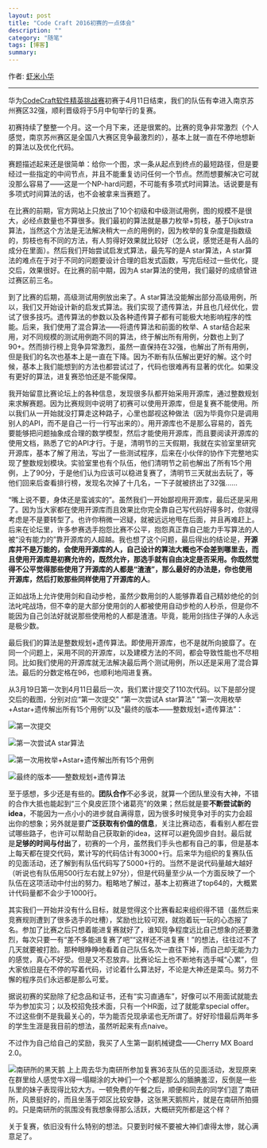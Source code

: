```yaml
---
layout: post
title: "Code Craft 2016初赛的一点体会"
description: ""
category: "随笔"
tags: [博客]
summary:
---
```


作者: [虾米小华](http://mioopoi.github.io/about.html)

---

华为[CodeCraft软件精英挑战赛](http://codecraft.huawei.com/)初赛于4月11日结束，我们的队伍有幸进入南京苏州赛区32强，顺利晋级将于5月中旬举行的复赛。

初赛持续了整整一个月。这一个月下来，还是很累的。比赛的竞争非常激烈（个人感觉，南京苏州赛区是全国八大赛区竞争最激烈的），基本上就一直在不停地想新的算法以及优化代码。

赛题描述起来还是很简单：给你一个图，求一条从起点到终点的最短路径，但是要经过一些指定的中间节点，并且不能重复访问任何一个节点。然而想要解决它可就没那么容易了——这是一个NP-hard问题，不可能有多项式时间算法。话说要是有多项式时间算法的话，也不会被拿来当赛题了。

在比赛的前期，官方网站上只放出了10个初级和中级测试用例，图的规模不是很大，必经点数量也不算很多。我们最初的算法就是暴力枚举+剪枝，基于Dijkstra算法，当然这个方法是无法解决稍大一点的用例的，因为枚举的复杂度是指数级的，剪枝也有不同的方法，有人剪得好效果就比较好（怎么说，感觉还是有人品的成分在里面）。然后我们开始尝试启发式算法，最先写的是A star算法，A star算法的难点在于对于不同的问题要设计合理的启发式函数，写完后经过一些优化，提交后，效果很好。在比赛的前中期，因为A star算法的使用，我们最好的成绩曾进过赛区前三名。

到了比赛的后期，高级测试用例放出来了。A star算法没能解出部分高级用例，所以，我们又开始设计新的启发式算法。我们实现了遗传算法，并且也几经优化，尝试了很多技巧。遗传算法的参数以及各种遗传算子都有可能极大地影响程序的性能。后来，我们使用了混合算法——将遗传算法和前面的枚举、A star结合起来用，对不同规模的测试用例跑不同的算法，终于解出所有用例，分数也上到了90+。然而排行榜上竞争异常激烈，虽然一直保持在32强，也解出了所有用例，但是我们的名次也基本上是一直在下降。因为不断有队伍解出更好的解。这个时候，基本上我们能想到的方法也都尝试过了，代码也很难再有显著的优化。如果没有更好的算法，进复赛恐怕还是不能保障。

我开始留意比赛论坛上的各种信息，发现很多队都开始采用开源库，通过整数规划来求解赛题。因为比赛规则中说明了初赛可以使用开源库，但是复赛不能使用。所以我们从一开始就没打算走这种路子，心里也鄙视这种做法（因为毕竟你只是调用别人的API，而不是自己一行一行写出来的）。用开源库也不是那么容易的，首先要能够把问题抽象成合理的数学模型，然后才能使用开源库，而且要阅读开源库的使用文档，熟悉了它的API才行。于是，清明节的三天假期，我就在实验室里研究开源库，基本了解了用法，写出了一些测试程序，后来在小伙伴的协作下完整地实现了整数规划模块。实验室里也有个队伍，他们清明节之前也解出了所有15个用例，上了90分，于是他们认为应该可以稳进复赛了，清明节三天就出去玩了，等他们回来后查看排行榜，发现名次掉了十几名，一下子就被挤出了32强......

“嘴上说不要，身体还是蛮诚实的”。虽然我们一开始鄙视用开源库，最后还是采用了。因为当大家都在使用开源库而且效果比你完全靠自己写代码好得多时，你就得考虑是不是要转型了。也许你稍微一迟疑，就被远远地甩在后面，并且再难赶上。后来在论坛里，许多参赛选手抱怨比赛不公平，抱怨真正靠自己能力手写算法的人被“没有能力的”靠开源库的人超越。我也想了这个问题，最后得出的结论是，**开源库并不是万能的，会使用开源库的人，自己设计的算法大概也不会差到哪里去，而且使用开源库是初赛允许的，既然允许，那选手就有自由决定是否采用。你既然觉得不公平觉得那些使用了开源库的人都是“渣渣”，那么最好的办法是，你也使用开源库，然后打败那些同样使用了开源库的人**。

正如战场上允许使用剑和自动步枪，虽然少数用剑的人能够靠着自己精妙绝伦的剑法叱咤战场，但不幸的是大部分使用剑的人都被使用自动步枪的人秒杀，但是你不能因为自己剑法好就说那些使用枪的人都是渣渣。毕竟，能用剑挡住子弹的人永远是极少数。

最后我们的算法是整数规划+遗传算法。即使用开源库，也不是就所向披靡了。在同一个问题上，采用不同的开源库，以及建模方法的不同，都会导致性能也不尽相同。比如我们使用的开源库就无法解决最后两个测试用例，所以还是采用了混合算法。最后的分数定格在96，也顺利地闯进复赛。

从3月19日第一次到4月11日最后一次，我们累计提交了110次代码。以下是部分提交后的截图，分别对应“第一次提交” “第一次尝试A star算法” “第一次用枚举+Astar+遗传解出所有15个用例”以及“最终的版本——整数规划+遗传算法”：

![第一次提交](https://raw.githubusercontent.com/mioopoi/Images/master/2016-05-02-codecraft-preliminary/f1.jpg)

![第一次尝试A star算法](https://raw.githubusercontent.com/mioopoi/Images/master/2016-05-02-codecraft-preliminary/f2.jpg)

![第一次用枚举+Astar+遗传解出所有15个用例](https://raw.githubusercontent.com/mioopoi/Images/master/2016-05-02-codecraft-preliminary/f3.jpg)

![最终的版本——整数规划+遗传算法](https://raw.githubusercontent.com/mioopoi/Images/master/2016-05-02-codecraft-preliminary/f4.jpg)

至于感想，多少还是有些的。**团队合作**不必多说，就算一个团队里没有大神，不错的合作大抵也能起到“三个臭皮匠顶个诸葛亮”的效果；然后就是要**不断尝试新的idea**，不能因为一点小小的进步就自满得意，因为很多时候竞争对手的实力会超出你的想象；另外就是要**广泛获取有价值的信息**，关注比赛动态，看看别人都在尝试哪些路子，也许可以帮助自己获取新的idea，这样可以避免固步自封。最后就是**足够的时间与付出**了，初赛的一个月，虽然我们手头也都有自己的事，但是基本上每天都在提交代码，累计写的代码估计有3000+行。后来华为组织的复赛队伍的见面活动，还了解到有队伍代码写了5000+行的。当然不是说代码量越大越好（听说也有队伍用500行左右就上97分），但是代码量至少从一个方面反映了一个队伍在这项活动中付出的努力。粗略地了解过，基本上初赛进了top64的，大概累计代码量都不会少于1000行。

其实我们一开始并没有什么目标，就是觉得这个比赛看起来组织得不错（虽然后来竞赛规则遭到了很多选手的吐槽），奖励也比较可观，就抱着玩一玩的心态报了名。参加了比赛之后只想着能进复赛就好了，谁知竞争程度远比自己想象的还要激烈，每次只要一有“差不多能进复赛了吧”“这样还不进复赛！”的想法，往往过不了几天就要被打脸。那种眼睁睁地看着自己队伍名次一直往下掉，而自己却无能为力的感觉，真心不好受。但是又不忍放弃。比赛论坛上也不断地有选手喊“心累”，但大家依旧是在不停的写着代码，讨论着什么算法好，不论是大神还是菜鸟。努力不懈的程序员们永远都是那么可爱。

据说初赛的奖励除了纪念品和证书，还有“实习直通车”，好像可以不用面试就能去华为参加实习；以及校招免技术面，只有一个HR面，过了就能拿special offer。不过这些倒不是我最关心的，华为能否兑现承诺也无所谓了。好好珍惜最后两年多的学生生涯是我目前的想法，虽然听起来有点naive。

不过作为自己给自己的奖励，我买了人生第一副机械键盘——Cherry MX Board 2.0。

![南研所的黑天鹅](http://upload-images.jianshu.io/upload_images/215986-4a9a4c6c3120f11d.jpg?imageMogr2/auto-orient/strip%7CimageView2/2/w/1240)
上上周去华为南研所参加复赛36支队伍的见面活动，发现原来在群里给人感觉牛X得一塌糊涂的大神们一个个都是那么的腼腆羞涩，反倒是一些队里的妹子表现得比较大方。一顿免费的午餐之后，顺便和同去的同学们逛了南研所，风景挺好的，而且坐落于郊区比较安静，这张黑天鹅照片，就是在南研所拍摄的。只是南研所的氛围没有我想象得那么活跃，大概研究所都是这个样？

关于复赛，依旧没有什么特别的想法。只要到时候不要被大神们虐得太惨，就心满意足了。
